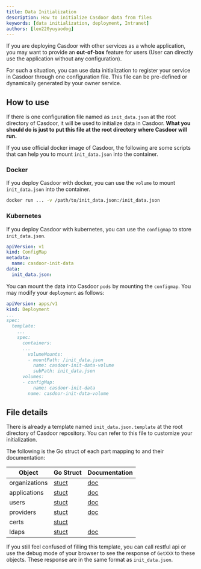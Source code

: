 ```yaml
---
title: Data Initialization
description: How to initialize Casdoor data from files
keywords: [data initialization, deployment, Intranet]
authors: [leo220yuyaodog]
---
```


If you are deploying Casdoor with other services as a whole application, you may want to provide an **out-of-box** feature for users (User can directly use the application without any configuration). 

For such a situation, you can use data initialization to register your service in Casdoor through one configuration file. This file can be pre-defined or dynamically generated by your owner service.

## How to use

If there is one configuration file named as `init_data.json` at the root directory of Casdoor, it will be used to initialize data in Casdoor. **What you should do is just to put this file at the root directory where Casdoor will run.**

If you use official docker image of Casdoor, the following are some scripts that can help you to mount `init_data.json` into the container.

### Docker
If you deploy Casdoor with docker, you can use the `volume` to mount `init_data.json` into the container.

```bash
docker run ... -v /path/to/init_data.json:/init_data.json
```

### Kubernetes
If you deploy Casdoor with kubernetes, you can use the `configmap` to store `init_data.json`.

```yaml
apiVersion: v1
kind: ConfigMap
metadata:
  name: casdoor-init-data
data:
  init_data.json:
```

You can mount the data into Casdoor `pods` by mounting the `configmap`. You may modify your `deployment` as follows:

```yaml
apiVersion: apps/v1
kind: Deployment
...
spec:
  template:
    ...
    spec:
      containers:
      ...
        volumeMounts:
        - mountPath: /init_data.json
          name: casdoor-init-data-volume
          subPath: init_data.json
      volumes:
      - configMap:
          name: casdoor-init-data
        name: casdoor-init-data-volume
```



## File details

There is already a template named `init_data.json.template` at the root directory of Casdoor repository. You can refer to this file to customize your initialization.

The following is the Go struct of each part mapping to and their documentation:

| Object | Go Struct | Documentation |
|---------------------|----------|--------------------------------------------------------|
| organizations             | [stuct](https://github.com/casdoor/casdoor/blob/2fec3f72ae9a38891a951e55e088b4967cdf4836/object/organization.go#L32)        | [doc](https://casdoor.org/docs/organization/overview) |
| applications              | [stuct](https://github.com/casdoor/casdoor/blob/2fec3f72ae/object/application.go#L34)  | [doc](https://casdoor.org/docs/application/overview)  |
| users                     | [stuct](https://github.com/casdoor/casdoor/blob/2fec3f72ae9a38891a951e55e088b4967cdf4836/object/user.go#L27)                | [doc](https://casdoor.org/docs/user/overview)         |
| providers                 | [stuct](https://github.com/casdoor/casdoor/blob/2fec3f72ae9a38891a951e55e088b4967cdf4836/object/provider.go#L25)            | [doc](https://casdoor.org/docs/provider/overview)     |
| certs                     | [stuct](https://github.com/casdoor/casdoor/blob/2fec3f72ae9a38891a951e55e088b4967cdf4836/object/cert.go#L24)                | |
| ldaps                     | [stuct](https://github.com/casdoor/casdoor/blob/2fec3f72ae9a38891a951e55e088b4967cdf4836/object/ldap.go#L28)                | [doc](https://casdoor.org/docs/ldap/overview)         |

If you still feel confused of filling this template, you can call restful api or use the debug mode of your browser to see the response of `GetXXX` to these objects. These response are in the same format as `init_data.json`.
